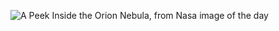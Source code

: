 ![A Peek Inside the Orion Nebula, from Nasa image of the day](https://www.nasa.gov/sites/default/files/styles/full_width_feature/public/thumbnails/image/stsci-01evt7y2q7jz2hg3fxtptnbmre.jpeg)
